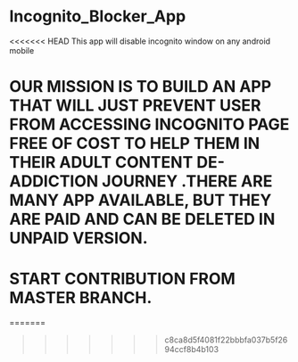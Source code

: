 # Incognito_Blocker_App
<<<<<<< HEAD
This app will  disable incognito window on any android mobile

# OUR MISSION IS TO BUILD AN APP THAT WILL JUST PREVENT USER FROM ACCESSING INCOGNITO PAGE FREE OF COST TO  HELP THEM IN THEIR ADULT CONTENT DE-ADDICTION JOURNEY .THERE ARE MANY APP AVAILABLE, BUT THEY ARE PAID AND CAN BE DELETED IN UNPAID VERSION.

# START CONTRIBUTION FROM MASTER BRANCH.
=======
>>>>>>> c8ca8d5f4081f22bbbfa037b5f2694ccf8b4b103
